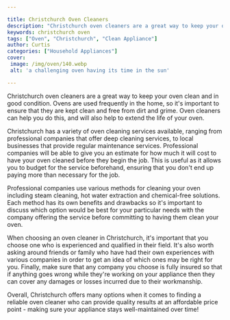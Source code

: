 ```yaml
---

title: Christchurch Oven Cleaners
description: "Christchurch oven cleaners are a great way to keep your oven clean and in good condition. Ovens are used frequently in the home, s...learn more"
keywords: christchurch oven
tags: ["Oven", "Christchurch", "Clean Appliance"]
author: Curtis
categories: ["Household Appliances"]
cover: 
 image: /img/oven/140.webp
 alt: 'a challenging oven having its time in the sun'

---
```


Christchurch oven cleaners are a great way to keep your oven clean and in good condition. Ovens are used frequently in the home, so it's important to ensure that they are kept clean and free from dirt and grime. Oven cleaners can help you do this, and will also help to extend the life of your oven.

Christchurch has a variety of oven cleaning services available, ranging from professional companies that offer deep cleaning services, to local businesses that provide regular maintenance services. Professional companies will be able to give you an estimate for how much it will cost to have your oven cleaned before they begin the job. This is useful as it allows you to budget for the service beforehand, ensuring that you don't end up paying more than necessary for the job. 

Professional companies use various methods for cleaning your oven including steam cleaning, hot water extraction and chemical-free solutions. Each method has its own benefits and drawbacks so it's important to discuss which option would be best for your particular needs with the company offering the service before committing to having them clean your oven. 

When choosing an oven cleaner in Christchurch, it's important that you choose one who is experienced and qualified in their field. It's also worth asking around friends or family who have had their own experiences with various companies in order to get an idea of which ones may be right for you. Finally, make sure that any company you choose is fully insured so that if anything goes wrong while they're working on your appliance then they can cover any damages or losses incurred due to their workmanship. 

Overall, Christchurch offers many options when it comes to finding a reliable oven cleaner who can provide quality results at an affordable price point - making sure your appliance stays well-maintained over time!
